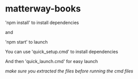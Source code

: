 # matterway-books

'npm install' to install dependencies

and

'npm start' to launch

You can use 'quick_setup.cmd' to install dependencies

And then 'quick_launch.cmd' for easy launch

*make sure you extracted the files before running the cmd files*
